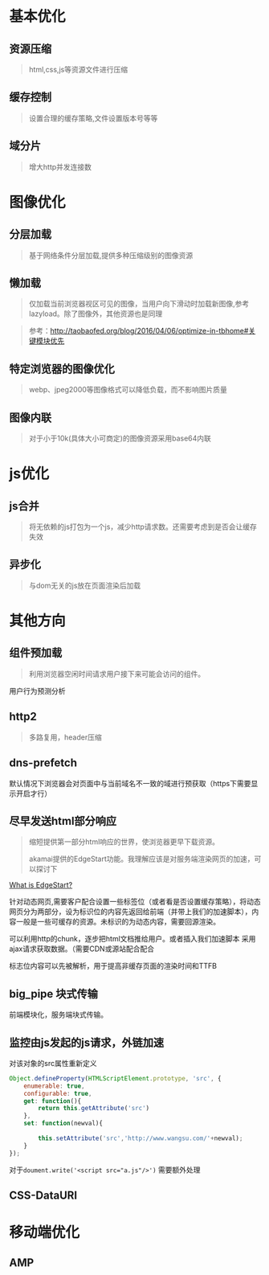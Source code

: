 # 基本优化

## 资源压缩

> html,css,js等资源文件进行压缩

## 缓存控制

> 设置合理的缓存策略,文件设置版本号等等

## 域分片

> 增大http并发连接数

# 图像优化

## 分层加载

> 基于网络条件分层加载,提供多种压缩级别的图像资源

## 懒加载

> 仅加载当前浏览器视区可见的图像，当用户向下滑动时加载新图像,参考lazyload。除了图像外，其他资源也是同理

> 参考：http://taobaofed.org/blog/2016/04/06/optimize-in-tbhome#关键模块优先

## 特定浏览器的图像优化

> webp、jpeg2000等图像格式可以降低负载，而不影响图片质量

## 图像内联

> 对于小于10k(具体大小可商定)的图像资源采用base64内联

# js优化

## js合并

> 将无依赖的js打包为一个js，减少http请求数。还需要考虑到是否会让缓存失效

## 异步化

> 与dom无关的js放在页面渲染后加载

# 其他方向

## 组件预加载

> 利用浏览器空闲时间请求用户接下来可能会访问的组件。

用户行为预测分析

## http2

> 多路复用，header压缩

## dns-prefetch

默认情况下浏览器会对页面中与当前域名不一致的域进行预获取（https下需要显示开启才行）

## 尽早发送html部分响应

> 缩短提供第一部分html响应的世界，使浏览器更早下载资源。
>
> akamai提供的EdgeStart功能。我理解应该是对服务端渲染网页的加速，可以探讨下

<a href="https://developer.akamai.com/learn/FEO/edgestart.html">What is EdgeStart?</a>

针对动态网页,需要客户配合设置一些标签位（或者看是否设置缓存策略），将动态网页分为两部分，设为标识位的内容先返回给前端（并带上我们的加速脚本），内容一般是一些可缓存的资源。未标识的为动态内容，需要回源渲染。

可以利用http的chunk，逐步把html文档推给用户。或者插入我们加速脚本 采用ajax请求获取数据。（需要CDN或源站配合配合

标志位内容可以先被解析，用于提高非缓存页面的渲染时间和TTFB

## big_pipe 块式传输

前端模块化，服务端块式传输。

## 监控由js发起的js请求，外链加速
对该对象的src属性重新定义
```js
Object.defineProperty(HTMLScriptElement.prototype, 'src', {
    enumerable: true,
    configurable: true,
    get: function(){
        return this.getAttribute('src')
    },
    set: function(newval){
        
        this.setAttribute('src','http://www.wangsu.com/'+newval);
    }
});
```
对于`doument.write('<script src="a.js"/>')` 需要额外处理
## CSS-DataURI


# 移动端优化

## AMP


